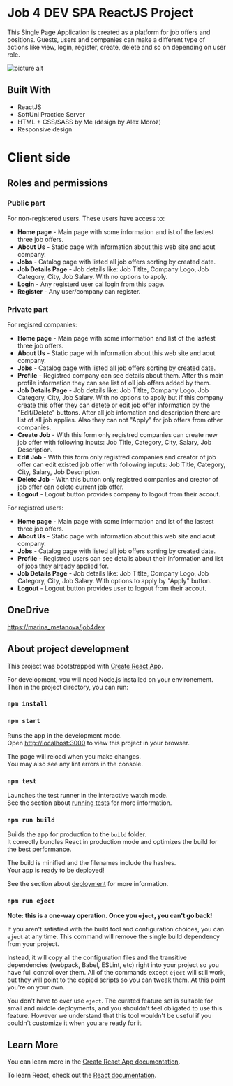 # Job 4 DEV SPA ReactJS Project

This Single Page Application is created as a platform for job offers and positions. Guests, users and companies can make a different type of actions like view, login, register, create, delete and so on depending on user role. 

![picture alt](https://www.studiocooking.com/wp-content/uploads/2022/08/screenshot.png "Job 4 DEV Home page")

## Built With

* ReactJS
* SoftUni Practice Server
* HTML + CSS/SASS by Me (design by Alex Moroz)
* Responsive design

# Client side
## Roles and permissions
### Public part

For non-registered users. These users have access to:

* **Home page** - Main page with some information and ist of the lastest three job offers.
* **About Us** - Static page with information about this web site and aout company.
* **Jobs** - Catalog page with listed all job offers sorting by created date.
* **Job Details Page** - Job details like: Job Titlte, Company Logo, Job Category, City, Job Salary. With no options to apply.
* **Login** - Any registerd user cal login from this page.
* **Register** - Any user/company can register.

### Private part

For regisred companies:

* **Home page** - Main page with some information and list of the lastest three job offers.
* **About Us** - Static page with information about this web site and aout company.
* **Jobs** - Catalog page with listed all job offers sorting by created date.
* **Profile**  - Registred company can see details about them. After this main profile information they can see list of oll job offers added by them.
* **Job Details Page** - Job details like: Job Titlte, Company Logo, Job Category, City, Job Salary. With no options to apply but if this company create this offer they can detete or edit job offer information by the "Edit/Delete" buttons. After all job infomation and description there are list of all job applies. Also they can not "Apply" for job offers from other companies.
* **Create Job** - With this form only registred companies can create new job offer with following inputs: Job Title, Category, City, Salary, Job Description.
* **Edit Job** - With this form only registred companies and creator of job offer can edit existed job offer with following inputs: Job Title, Category, City, Salary, Job Description.
* **Delete Job** - With this button only registred companies and creator of job offer can delete current job offer.
* **Logout** - Logout button provides company to logout from their accout.

For registred users:

* **Home page** - Main page with some information and ist of the lastest three job offers.
* **About Us** - Static page with information about this web site and aout company.
* **Jobs** - Catalog page with listed all job offers sorting by created date.
* **Profile**  - Registred users can see details about their information and list of jobs they already applied for.
* **Job Details Page** - Job details like: Job Titlte, Company Logo, Job Category, City, Job Salary. With options to apply by "Apply" button.
* **Logout** - Logout button provides user to logout from their accout.

## OneDrive

[https://marina_metanova/job4dev](https://lmetanovgmail-my.sharepoint.com/:f:/g/personal/marina_metanova_metanov_eu/Et6QLou1ik5Dq4kogQjcUwABavXiBa6_sel4k7S_Soz79A?e=ImgZPg≈)

## About project development

This project was bootstrapped with [Create React App](https://github.com/facebook/create-react-app).

For development, you will need Node.js installed on your environement.
Then in the project directory, you can run:

### `npm install`
### `npm start`

Runs the app in the development mode.\
Open [http://localhost:3000](http://localhost:3000) to view this project in your browser.

The page will reload when you make changes.\
You may also see any lint errors in the console.

### `npm test`

Launches the test runner in the interactive watch mode.\
See the section about [running tests](https://facebook.github.io/create-react-app/docs/running-tests) for more information.

### `npm run build`

Builds the app for production to the `build` folder.\
It correctly bundles React in production mode and optimizes the build for the best performance.

The build is minified and the filenames include the hashes.\
Your app is ready to be deployed!

See the section about [deployment](https://facebook.github.io/create-react-app/docs/deployment) for more information.

### `npm run eject`

**Note: this is a one-way operation. Once you `eject`, you can't go back!**

If you aren't satisfied with the build tool and configuration choices, you can `eject` at any time. This command will remove the single build dependency from your project.

Instead, it will copy all the configuration files and the transitive dependencies (webpack, Babel, ESLint, etc) right into your project so you have full control over them. All of the commands except `eject` will still work, but they will point to the copied scripts so you can tweak them. At this point you're on your own.

You don't have to ever use `eject`. The curated feature set is suitable for small and middle deployments, and you shouldn't feel obligated to use this feature. However we understand that this tool wouldn't be useful if you couldn't customize it when you are ready for it.

## Learn More

You can learn more in the [Create React App documentation](https://facebook.github.io/create-react-app/docs/getting-started).

To learn React, check out the [React documentation](https://reactjs.org/).